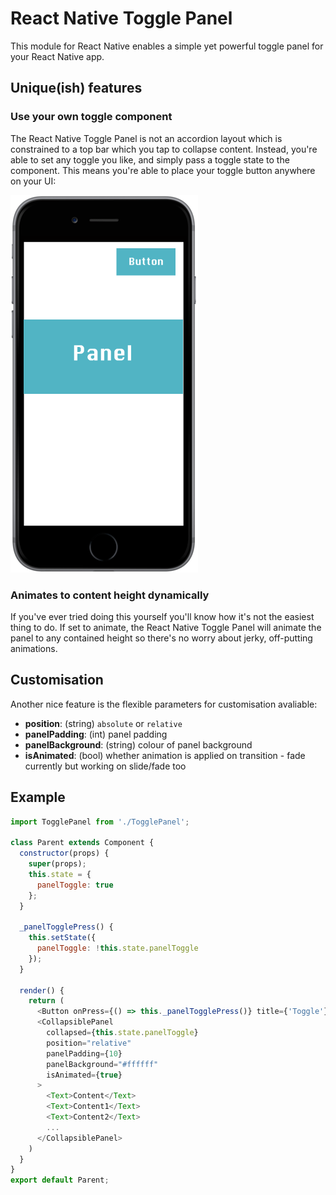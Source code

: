 # React Native Toggle Panel

This module for React Native enables a simple yet powerful toggle panel for your React Native app.

## Unique(ish) features

### Use your own toggle component

The React Native Toggle Panel is not an accordion layout which is constrained to a top bar which you tap to collapse content. Instead, you're able to set any toggle you like, and simply pass a toggle state to the component. This means you're able to place your toggle button anywhere on your UI:

![](example/mock-up.png)

### Animates to content height dynamically

If you've ever tried doing this yourself you'll know how it's not the easiest thing to do. If set to animate, the React Native Toggle Panel will animate the panel to any contained height so there's no worry about jerky, off-putting animations.

## Customisation

Another nice feature is the flexible parameters for customisation avaliable:

* **position**: (string) `absolute` or `relative`
* **panelPadding**: (int) panel padding
* **panelBackground**: (string) colour of panel background
* **isAnimated**: (bool) whether animation is applied on transition - fade currently but working on slide/fade too

## Example

```javascript
import TogglePanel from './TogglePanel';

class Parent extends Component {
  constructor(props) {
    super(props);
    this.state = {
      panelToggle: true
    };
  }

  _panelTogglePress() {
    this.setState({
      panelToggle: !this.state.panelToggle
    });
  }

  render() {
    return (
      <Button onPress={() => this._panelTogglePress()} title={'Toggle'} />
      <CollapsiblePanel
        collapsed={this.state.panelToggle}
        position="relative"
        panelPadding={10}
        panelBackground="#ffffff"
        isAnimated={true}
      >
        <Text>Content</Text>
        <Text>Content1</Text>
        <Text>Content2</Text>
        ...
      </CollapsiblePanel>
    )
  }
}
export default Parent;

```
